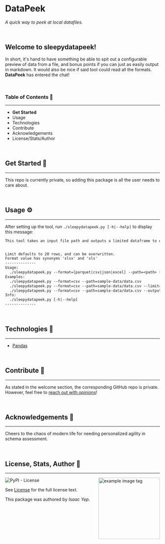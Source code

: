 # **DataPeek**
*A quick way to peek at local datafiles.*

<br />

## **Welcome to sleepydatapeek!**
In short, it's hand to have something be able to spit out a configurable preview of data from a file, and bonus points if you can just as easily output in markdown. It would also be nice if said tool could read all the formats.\
**DataPeek** has entered the chat!

<br />

### **Table of Contents** 📖
<hr>

  - **Get Started**
  - Usage
  - Technologies
  - Contribute
  - Acknowledgements
  - License/Stats/Author

<br />

## **Get Started 🚀**
<hr>

This repo is currently private, so adding this package is all the user needs to care about.

<br />

## **Usage ⚙**
<hr>

After setting up the tool, run `./sleepydatapeek.py [-h|--help]` to display this message:
```txt
This tool takes an input file path and outputs a limited dataframe to either stdout or a markdown file.


Limit defaults to 20 rows, and can be overwritten.
Format value has synonyms 'xlsx' and 'xls'
--------------
Usage:
  ./sleepydatapeek.py --format=[parquet|csv|json|excel] --path=<path> [--output=<path>] [--limit=<row-limit>]
Examples:
  ./sleepydatapeek.py --format=csv --path=sample-data/data.csv
  ./sleepydatapeek.py --format=csv --path=sample-data/data.csv --limit=6
  ./sleepydatapeek.py --format=csv --path=sample-data/data.csv --output=results.md
Info:
  ./sleepydatapeek.py [-h|--help]
--------------
```

<br />

## **Technologies 🧰**
<hr>

  - [Pandas](https://pandas.pydata.org/docs/)

<br />

## **Contribute 🤝**
<hr>

As stated in the welcome section, the corresponding GitHub repo is private. \
However, feel free to [reach out with opinions](https://github.com/anthonybench)!

<br />

## **Acknowledgements 💙**
<hr>

Cheers to the chaos of modern life for needing personalized agility in schema assessment.

<br />

## **License, Stats, Author 📜**
<hr>

<img align="right" alt="example image tag" src="https://i.imgur.com/jtNwEWu.png" width="200" />

<!-- badge cluster -->

![PyPI - License](https://img.shields.io/pypi/l/sleepydatapeek?style=plastic)

<!-- / -->
See [License](TODO) for the full license text.

This package was authored by *Isaac Yep*.